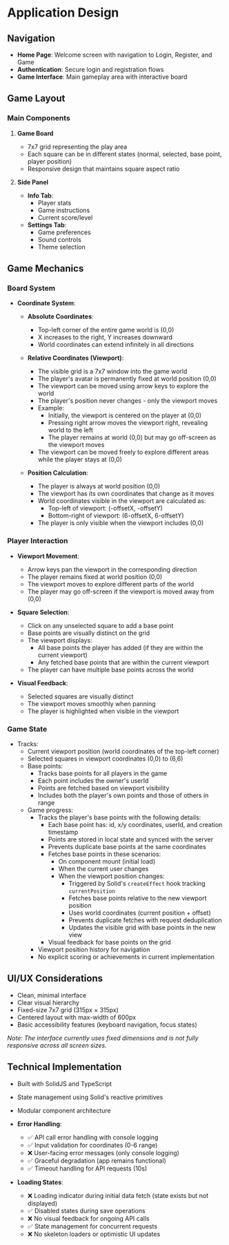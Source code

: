 # Application Design

## Navigation
- **Home Page**: Welcome screen with navigation to Login, Register, and Game
- **Authentication**: Secure login and registration flows
- **Game Interface**: Main gameplay area with interactive board

## Game Layout

### Main Components
1. **Game Board**
   - 7x7 grid representing the play area
   - Each square can be in different states (normal, selected, base point, player position)
   - Responsive design that maintains square aspect ratio

2. **Side Panel**
   - **Info Tab**:
     - Player stats
     - Game instructions
     - Current score/level
   - **Settings Tab**:
     - Game preferences
     - Sound controls
     - Theme selection

## Game Mechanics

### Board System
- **Coordinate System**:
  - **Absolute Coordinates**:
    - Top-left corner of the entire game world is (0,0)
    - X increases to the right, Y increases downward
    - World coordinates can extend infinitely in all directions
  
  - **Relative Coordinates (Viewport)**:
    - The visible grid is a 7x7 window into the game world
    - The player's avatar is permanently fixed at world position (0,0)
    - The viewport can be moved using arrow keys to explore the world
    - The player's position never changes - only the viewport moves
    - Example: 
      - Initially, the viewport is centered on the player at (0,0)
      - Pressing right arrow moves the viewport right, revealing world to the left
      - The player remains at world (0,0) but may go off-screen as the viewport moves
    - The viewport can be moved freely to explore different areas while the player stays at (0,0)
  
  - **Position Calculation**:
    - The player is always at world position (0,0)
    - The viewport has its own coordinates that change as it moves
    - World coordinates visible in the viewport are calculated as:
      - Top-left of viewport: (-offsetX, -offsetY)
      - Bottom-right of viewport: (6-offsetX, 6-offsetY)
    - The player is only visible when the viewport includes (0,0)

### Player Interaction
- **Viewport Movement**:
  - Arrow keys pan the viewport in the corresponding direction
  - The player remains fixed at world position (0,0)
  - The viewport moves to explore different parts of the world
  - The player may go off-screen if the viewport is moved away from (0,0)

- **Square Selection**:
  - Click on any unselected square to add a base point
  - Base points are visually distinct on the grid
  - The viewport displays:
    - All base points the player has added (if they are within the current viewport)
    - Any fetched base points that are within the current viewport
  - The player can have multiple base points across the world

- **Visual Feedback**:
  - Selected squares are visually distinct
  - The viewport moves smoothly when panning
  - The player is highlighted when visible in the viewport

### Game State
- Tracks:
  - Current viewport position (world coordinates of the top-left corner)
  - Selected squares in viewport coordinates (0,0) to (6,6)
  - Base points:
    - Tracks base points for all players in the game
    - Each point includes the owner's userId
    - Points are fetched based on viewport visibility
    - Includes both the player's own points and those of others in range
  - Game progress:
    - Tracks the player's base points with the following details:
      - Each base point has: id, x/y coordinates, userId, and creation timestamp
      - Points are stored in local state and synced with the server
      - Prevents duplicate base points at the same coordinates
      - Fetches base points in these scenarios:
        - On component mount (initial load)
        - When the current user changes
        - When the viewport position changes:
          - Triggered by Solid's `createEffect` hook tracking `currentPosition`
          - Fetches base points relative to the new viewport position
          - Uses world coordinates (current position + offset)
          - Prevents duplicate fetches with request deduplication
          - Updates the visible grid with base points in the new view
      - Visual feedback for base points on the grid
    - Viewport position history for navigation
    - No explicit scoring or achievements in current implementation

## UI/UX Considerations
- Clean, minimal interface
- Clear visual hierarchy
- Fixed-size 7x7 grid (315px × 315px)
- Centered layout with max-width of 600px
- Basic accessibility features (keyboard navigation, focus states)

*Note: The interface currently uses fixed dimensions and is not fully responsive across all screen sizes.*

## Technical Implementation
- Built with SolidJS and TypeScript
- State management using Solid's reactive primitives
- Modular component architecture
- **Error Handling**:
  - ✅ API call error handling with console logging
  - ✅ Input validation for coordinates (0-6 range)
  - ❌ User-facing error messages (only console logging)
  - ✅ Graceful degradation (app remains functional)
  - ✅ Timeout handling for API requests (10s)
  
- **Loading States**:
  - ❌ Loading indicator during initial data fetch (state exists but not displayed)
  - ✅ Disabled states during save operations
  - ❌ No visual feedback for ongoing API calls
  - ✅ State management for concurrent requests
  - ❌ No skeleton loaders or optimistic UI updates